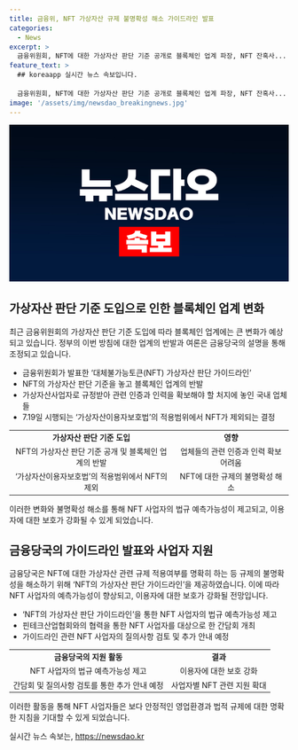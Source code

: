 ```yaml
---
title: 금융위, NFT 가상자산 규제 불명확성 해소 가이드라인 발표
categories:
  - News
excerpt: >
  금융위원회, NFT에 대한 가상자산 판단 기준 공개로 블록체인 업계 파장, NFT 잔혹사... 간판 상품도 휴지조각 논란, 가상자산이용자보호법 시행을 앞두고 NFT 규제 논란과 같은 제목으로 NFT와 관련된 금융위원회의 새로운 가이드라인과 정부의 규제에 대한 글로벌 업계의 반응을 총망라한 기사를 제공합니다. NFT에 대한 정부의 새로운 규제에 따른 블록체인 업계의 파장과 관련 업체들의 대응책, 미래 전망에 대해 다양한 시각을 담았습니다. Interpreting the recent guidelines released by the Financial Services Commission on NFTs, the article delves into the controversy surrounding the classification of NFTs as virtual assets, the implications for the blockchain industry, and the proactive measures taken by relevant businesses.
feature_text: >
  ## koreaapp 실시간 뉴스 속보입니다.

  금융위원회, NFT에 대한 가상자산 판단 기준 공개로 블록체인 업계 파장, NFT 잔혹사... 간판 상품도 휴지조각 논란, 가상자산이용자보호법 시행을 앞두고 NFT 규제 논란과 같은 제목으로 NFT와 관련된 금융위원회의 새로운 가이드라인과 정부의 규제에 대한 글로벌 업계의 반응을 총망라한 기사를 제공합니다. NFT에 대한 정부의 새로운 규제에 따른 블록체인 업계의 파장과 관련 업체들의 대응책, 미래 전망에 대해 다양한 시각을 담았습니다. Interpreting the recent guidelines released by the Financial Services Commission on NFTs, the article delves into the controversy surrounding the classification of NFTs as virtual assets, the implications for the blockchain industry, and the proactive measures taken by relevant businesses.
image: '/assets/img/newsdao_breakingnews.jpg'
---
```


<p><img src="/assets/img/newsdao_breakingnews.jpg" alt="koreaapp 속보" /></p>

<h2 data-ke-size="size26">가상자산 판단 기준 도입으로 인한 블록체인 업계 변화</h2>

<p data-ke-size="size16">최근 금융위원회의 가상자산 판단 기준 도입에 따라 블록체인 업계에는 큰 변화가 예상되고 있습니다. 정부의 이번 방침에 대한 업계의 반발과 여론은 금융당국의 설명을 통해 조정되고 있습니다.</p>

<ul>
  <li>금융위원회가 발표한 ‘대체불가능토큰(NFT) 가상자산 판단 가이드라인’</li>
  <li>NFT의 가상자산 판단 기준을 놓고 블록체인 업계의 반발</li>
  <li>가상자산사업자로 규정받아 관련 인증과 인력을 확보해야 할 처지에 놓인 국내 업체들</li>
  <li>7.19일 시행되는 ‘가상자산이용자보호법’의 적용범위에서 NFT가 제외되는 결정</li>
</ul>

<table>
  <tbody>
    <tr>
      <td style="text-align: center; height: 17px;"><b>가상자산 판단 기준 도입</b></td>
      <td style="text-align: center; height: 17px;"><b>영향</b></td>
    </tr>
    <tr>
      <td style="text-align: center;">NFT의 가상자산 판단 기준 공개 및 블록체인 업계의 반발</td>
      <td style="text-align: center;">업체들의 관련 인증과 인력 확보 어려움</td>
    </tr>
    <tr>
      <td style="text-align: center;">‘가상자산이용자보호법’의 적용범위에서 NFT의 제외</td>
      <td style="text-align: center;">NFT에 대한 규제의 불명확성 해소</td>
    </tr>
  </tbody>
</table>

<p data-ke-size="size16">이러한 변화와 불명확성 해소를 통해 NFT 사업자의 법규 예측가능성이 제고되고, 이용자에 대한 보호가 강화될 수 있게 되었습니다.</p>

<h2 data-ke-size="size26">금융당국의 가이드라인 발표와 사업자 지원</h2>

<p data-ke-size="size16">금융당국은 NFT에 대한 가상자산 관련 규제 적용여부를 명확히 하는 등 규제의 불명확성을 해소하기 위해 ‘NFT의 가상자산 판단 가이드라인’을 제공하였습니다. 이에 따라 NFT 사업자의 예측가능성이 향상되고, 이용자에 대한 보호가 강화될 전망입니다.</p>

<ul>
  <li>‘NFT의 가상자산 판단 가이드라인’을 통한 NFT 사업자의 법규 예측가능성 제고</li>
  <li>핀테크산업협회와의 협력을 통한 NFT 사업자를 대상으로 한 간담회 개최</li>
  <li>가이드라인 관련 NFT 사업자의 질의사항 검토 및 추가 안내 예정</li>
</ul>

<table>
  <tbody>
    <tr>
      <td style="text-align: center; height: 17px;"><b>금융당국의 지원 활동</b></td>
      <td style="text-align: center; height: 17px;"><b>결과</b></td>
    </tr>
    <tr>
      <td style="text-align: center;">NFT 사업자의 법규 예측가능성 제고</td>
      <td style="text-align: center;">이용자에 대한 보호 강화</td>
    </tr>
    <tr>
      <td style="text-align: center;">간담회 및 질의사항 검토를 통한 추가 안내 예정</td>
      <td style="text-align: center;">사업자별 NFT 관련 지원 확대</td>
    </tr>
  </tbody>
</table>

<p data-ke-size="size16">이러한 활동을 통해 NFT 사업자들은 보다 안정적인 영업환경과 법적 규제에 대한 명확한 지침을 기대할 수 있게 되었습니다.</p>
실시간 뉴스 속보는, <a href="https://newsdao.kr" rel="dofollow">https://newsdao.kr</a>


